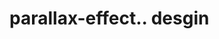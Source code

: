 # parallax-effect.. desgin                                                                                                                                                                                                                                                                                                                                                                                                                                                                                 
